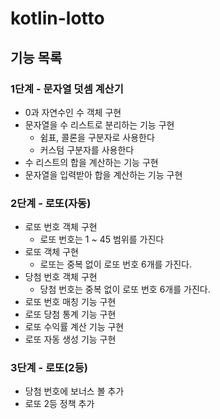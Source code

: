 # kotlin-lotto

## 기능 목록

### 1단계 - 문자열 덧셈 계산기

- 0과 자연수인 수 객체 구현
- 문자열을 수 리스트로 분리하는 기능 구현
  - 쉼표, 콜론을 구분자로 사용한다
  - 커스텀 구분자를 사용한다
- 수 리스트의 합을 계산하는 기능 구현
- 문자열을 입력받아 합을 계산하는 기능 구현

### 2단계 - 로또(자동)

- 로또 번호 객체 구현
  - 로또 번호는 1 ~ 45 범위를 가진다
- 로또 객체 구현
  - 로또는 중복 없이 로또 번호 6개를 가진다.
- 당첨 번호 객체 구현
  - 당첨 번호는 중복 없이 로또 번호 6개를 가진다.
- 로또 번호 매칭 기능 구현
- 로또 당첨 통계 기능 구현
- 로또 수익률 계산 기능 구현
- 로또 자동 생성 기능 구현

### 3단계 - 로또(2등)

- 당첨 번호에 보너스 볼 추가
- 로또 2등 정책 추가
